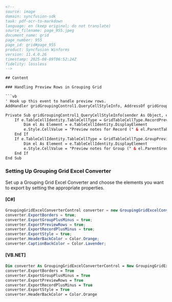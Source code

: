 ```html
<!-- 
source: image
domain: syncfusion-sdk
task: pdf-ocr-to-markdown
language: en (keep original; do not translate)
source_filename: page_955.jpeg
document_name: grid
page_number: 955
page_id: grid#page_955
product: Syncfusion Winforms
version: 11.4.0.26
timestamp: 2025-08-09T06:52:24Z
fidelity: lossless
-->

## Content

### Handling Preview Rows in Grouping Grid

```vb
' Hook up this event to handle preview rows.
AddHandler gridGroupingControl1.QueryCellStyleInfo, AddressOf gridGroupingControl1_QueryCellStyleInfo

Private Sub gridGroupingControl1_QueryCellStyleInfo(sender As Object, e As GridTableCellStyleInfoEventArgs)
    If e.TableCellIdentity.TableCellType = GridTableCellType.RecordPreviewCell Then
        Dim el As Element = e.TableCellIdentity.DisplayElement
        e.Style.CellValue = "Preview notes for Record (" & el.ParentTableDescriptor.Fields(0).Name & ": " & el.ParentRecord.GetValue(el.ParentTableDescriptor.Fields(0).Name) & ")"
    End If
    If e.TableCellIdentity.TableCellType = GridTableCellType.GroupPreviewCell Then
        Dim el As Element = e.TableCellIdentity.DisplayElement
        e.Style.CellValue = "Preview notes for Group (" & el.ParentGroup.Name & ": " & el.ParentGroup.Category.ToString() & ")"
    End If
End Sub
```

### Setting Up Grouping Grid Excel Converter

Set up a Grouping Grid Excel Converter and choose the elements you want to export by setting the appropriate properties.

#### [C#]

```csharp
GroupingGridExcelConverterControl converter = new GroupingGridExcelConverterControl();
converter.ExportBorders = true;
converter.ExportGroupPlusMinus = true;
converter.ExportPreviewRows = true;
converter.ExportRecordPlusMinus = true;
converter.ExportStyle = true;
converter.HeaderBackColor = Color.Orange;
converter.CaptionBackColor = Color.Lavender;
```

#### [VB.NET]

```vb
Dim converter As GroupingGridExcelConverterControl = New GroupingGridExcelConverterControl()
converter.ExportBorders = True
converter.ExportGroupPlusMinus = True
converter.ExportPreviewRows = True
converter.ExportRecordPlusMinus = True
converter.ExportStyle = True
converter.HeaderBackColor = Color.Orange
```

<!-- tags: [product, GroupingGrid, ExcelConverter, PreviewRows, C#, VB.NET] keywords: [Grouping Grid, Excel Conversion, Preview Rows, Cell Styles, VB.NET, C#, Syncfusion Winforms] -->
```